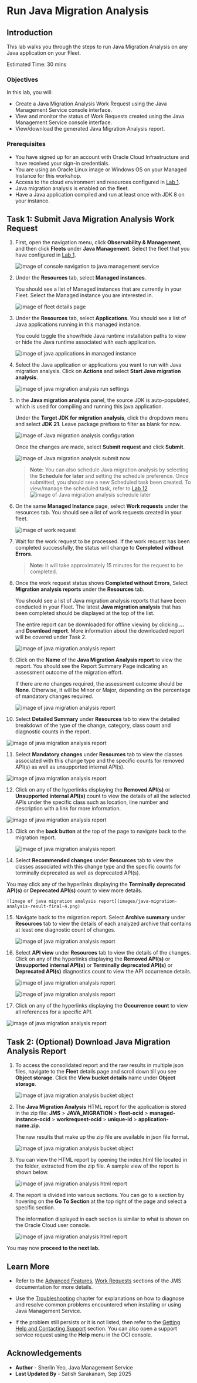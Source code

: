 # Run Java Migration Analysis

## Introduction

This lab walks you through the steps to run Java Migration Analysis on any Java application on your Fleet.

Estimated Time: 30 mins

### Objectives

In this lab, you will:

* Create a Java Migration Analysis Work Request using the Java Management Service console interface.
* View and monitor the status of Work Requests created using the Java Management Service console interface.
* View/download the generated Java Migration Analysis report.

### Prerequisites

* You have signed up for an account with Oracle Cloud Infrastructure and have received your sign-in credentials.
* You are using an Oracle Linux image or Windows OS on your Managed Instance for this workshop.
* Access to the cloud environment and resources configured in [Lab 1](?lab=set-up-and-enable-advanced-features-on-java-management-service).
* Java migration analysis is enabled on the fleet.
* Have a Java application compiled and run at least once with JDK 8 on your instance.

## Task 1: Submit Java Migration Analysis Work Request

1. First, open the navigation menu, click **Observability & Management**, and then click **Fleets** under **Java Management**. Select the fleet that you have configured in [Lab 1](?lab=set-up-and-enable-advanced-features-on-java-management-service).

    ![image of console navigation to java management service](images/console-navigation-jms.png)

2. Under the **Resources** tab, select **Managed instances**.

   You should see a list of Managed instances that are currently in your Fleet. Select the Managed instance you are interested in.

   ![image of fleet details page](images/fleet-managed-instances.png)

3. Under the **Resources** tab, select **Applications**. You should see a list of Java applications running in this managed instance.

   You could toggle the show/hide Java runtime installation paths to view or hide the Java runtime associated with each application.

   ![image of java applications in managed instance](images/java-migration-analysis-mi-applications.png)

4. Select the Java application or applications you want to run with Java migration analysis. Click on **Actions** and select **Start Java migration analysis**.

   ![image of java migration analysis run settings](images/java-migration-analysis-panel-open.png)

5. In the **Java migration analysis** panel, the source JDK is auto-populated, which is used for compiling and running this java application.

   Under the **Target JDK for migration analysis**, click the dropdown menu and select **JDK 21**. Leave package prefixes to filter as blank for now.

   ![image of Java migration analysis configuration](images/java-migration-analysis-configuration.png)

   Once the changes are made, select **Submit request** and click **Submit**.

   ![image of Java migration analysis submit now](images/java-migration-analysis-submit-now.png)

   > **Note:** You can also schedule Java migration analysis by selecting the **Schedule for later** and setting the schedule preference. Once submitted, you should see a new Scheduled task been created. To view/manage the scheduled task, refer to [Lab 12](?lab=view-and-manage-scheduled-tasks)
   > ![image of Java migration analysis schedule later](images/java-migration-analysis-schedule-later.png)

6. On the same **Managed Instance** page, select **Work requests** under the resources tab. You should see a list of work requests created in your fleet.

    ![image of work request](images/managed-instance-work-requests.png)

7. Wait for the work request to be processed. If the work request has been completed successfully, the status will change to **Completed without Errors**.

    >**Note:** It will take approximately 15 minutes for the request to be completed.

8. Once the work request status shows **Completed without Errors**, Select **Migration analysis reports** under the **Resources** tab.

   You should see a list of Java migration analysis reports that have been conducted in your Fleet. The latest **Java migration analysis** that has been completed should be displayed at the top of the list.

    The entire report can be downloaded for offline viewing by clicking **...** and **Download report**. More information about the downloaded report will be covered under Task 2.

    ![image of java migration analysis report](images/java-migration-analysis-result-final.png)

9. Click on the **Name** of the **Java Migration Analysis report** to view the report. You should see the Report Summary Page indicating an assessment outcome of the migration effort.

   If there are no changes required, the assessment outcome should be **None**. Otherwise, it will be Minor or Major, depending on the percentage of mandatory changes required.

   ![image of java migration analysis report](images/java-migration-analysis-result-final-details.png)

10. Select **Detailed Summary** under **Resources** tab to view the detailed breakdown of the type of the change, category, class count and diagnostic counts in the report.

   ![image of java migration analysis report](images/java-migration-analysis-result-final-1.png)

11. Select **Mandatory changes** under **Resources** tab to view the classes associated with this change type and the specific counts for removed API(s) as well as unsupported internal API(s).

   ![image of java migration analysis report](images/java-migration-analysis-result-final-2.png)

12. Click on any of the hyperlinks displaying the **Removed API(s)** or **Unsupported internal API(s)** count to view the details of all the selected APIs under the specific class such as location, line number and description with a link for more information.

   ![image of java migration analysis report](images/java-migration-analysis-result-final-3.png)

13. Click on the **back button** at the top of the page to navigate back to the migration report.

    ![image of java migration analysis report](images/migration-report-navigation.png)

14. Select **Recommended changes** under **Resources** tab to view the classes associated with this change type and the specific counts for terminally deprecated as well as deprecated API(s).

   You may click any of the hyperlinks displaying the **Terminally deprecated API(s)** or **Deprecated API(s)** count to view more details.

    ![image of java migration analysis report](images/java-migration-analysis-result-final-4.png)

15. Navigate back to the migration report. Select **Archive summary** under **Resources** tab to view the details of each analyzed archive that contains at least one diagnostic count of changes.

    ![image of java migration analysis report](images/java-migration-analysis-result-final-5.png)

16. Select **API view** under **Resources** tab to view the details of the changes. Click on any of the hyperlinks displaying the **Removed API(s)** or **Unsupported internal API(s)** or **Terminally deprecated API(s)** or **Deprecated API(s)** diagnostics count to view the API occurrence details.

    ![image of java migration analysis report](images/java-migration-analysis-result-final-6.png)

    ![image of java migration analysis report](images/java-migration-analysis-result-final-7.png)

17. Click on any of the hyperlinks displaying the **Occurrence count** to view all references for a specific API.

   ![image of java migration analysis report](images/java-migration-analysis-result-final-8.png)

## Task 2: (Optional) Download Java Migration Analysis Report

1. To access the consolidated report and the raw results in multiple json files, navigate to the **Fleet** details page and scroll down till you see **Object storage**. Click the **View bucket details** name under **Object storage**.

   ![image of java migration analysis bucket object](images/fleet-bucket-link.png)

2. The **Java Migration Analysis** HTML report for the application is stored in the zip file: **JMS** > **JAVA_MIGRATION** > **fleet-ocid** > **managed-instance-ocid** > **workrequest-ocid** > **unique-id** > **application-name.zip**.

   The raw results that make up the zip file are available in json file format.

    ![image of java migration analysis bucket object](images/java-migration-analysis-download.png)

3. You can view the HTML report by opening the index.html file located in the folder, extracted from the zip file. A sample view of the report is shown below.

   ![image of java migration analysis html report](images/java-migration-analysis-html-report-1.png)

4. The report is divided into various sections.  You can go to a section by hovering on the **Go To Section** at the top right of the page and select a specific section.

   The information displayed in each section is similar to what is shown on the Oracle Cloud user console.

   ![image of java migration analysis html report](images/java-migration-analysis-html-report-2.png)

You may now **proceed to the next lab.**

## Learn More

* Refer to the [Advanced Features](https://docs.oracle.com/en-us/iaas/jms/doc/advanced-features.html), [Work Requests](https://docs.oracle.com/en-us/iaas/jms/doc/using-java-management-service.html#GUID-77AEEBC0-93A5-4E99-96D6-BEE0FEE4539F) sections of the JMS documentation for more details.

* Use the [Troubleshooting](https://docs.oracle.com/en-us/iaas/jms/doc/troubleshooting.html#GUID-2D613C72-10F3-4905-A306-4F2673FB1CD3) chapter for explanations on how to diagnose and resolve common problems encountered when installing or using Java Management Service.

* If the problem still persists or it is not listed, then refer to the [Getting Help and Contacting Support](https://docs.oracle.com/en-us/iaas/Content/GSG/Tasks/contactingsupport.htm) section. You can also open a support service request using the **Help** menu in the OCI console.

## Acknowledgements

* **Author** - Sherlin Yeo, Java Management Service
* **Last Updated By** - Satish Sarakanam, Sep 2025
